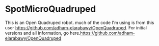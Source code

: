 # SpotMicroQuadruped

This is an Open Quadruped robot. much of the code I'm using is from this user https://github.com/adham-elarabawy/OpenQuadruped. For initial versions and all information, go here.https://github.com/adham-elarabawy/OpenQuadruped
